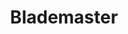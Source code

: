 ---
layout: hero
title: Blademaster
spec: Puppet
class: Vanguard
skill:
    name: Bladestorm
    description: Spin and create a force around the blademaster, rendering him immune to ability and dealing damage to nearby enemy.
    stats:
        Cooldown: 12s
        Duration: 6.5s
        Ability Damage: 50/100/150 per sec
---